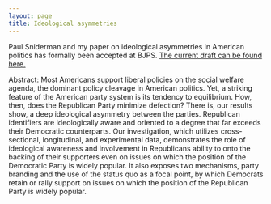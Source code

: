 ```yaml
---
layout: page
title: Ideological asymmetries
---
```


Paul Sniderman and my paper on ideological asymmetries in American politics has formally been accepted at BJPS. [The current draft can be found here.](https://dl.dropboxusercontent.com/u/42416194/published/bjps-lelkessniderman.docx)

Abstract:
Most Americans support liberal policies on the social welfare agenda, the dominant policy cleavage in American politics. Yet, a striking feature of the American party system is its tendency to equilibrium. How, then, does the Republican Party minimize defection? There is, our results show, a deep ideological asymmetry between the parties. Republican identifiers are ideologically aware and oriented to a degree that far exceeds their Democratic counterparts. Our investigation, which utilizes cross-sectional, longitudinal, and experimental data, demonstrates the role of ideological awareness and involvement in Republicans ability to onto the backing of their supporters even on issues on which the position of the Democratic Party is widely popular.  It also exposes two mechanisms, party branding and the use of the status quo as a focal point, by which Democrats retain or rally support on issues on which the position of the Republican Party is widely popular.  